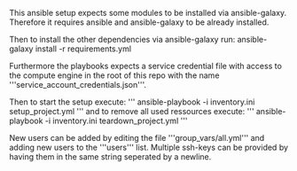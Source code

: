 This ansible setup expects some modules to be installed via ansible-galaxy.
Therefore it requires ansible and ansible-galaxy to be already installed.

Then to install the other dependencies via ansible-galaxy run:
ansible-galaxy install -r requirements.yml

Furthermore the playbooks expects a service credential file with access to the compute engine in the root of this repo with the name '''service_account_credentials.json'''.

Then to start the setup execute:
'''
ansible-playbook -i inventory.ini setup_project.yml
'''
and to remove all used ressources execute:
'''
ansible-playbook -i inventory.ini teardown_project.yml
'''

New users can be added by editing the file '''group_vars/all.yml''' and adding new users to the '''users''' list. Multiple ssh-keys can be provided by having them in the same string seperated by a newline.
